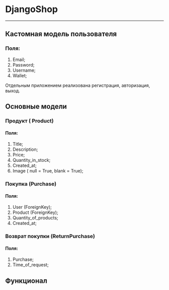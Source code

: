 # DjangoShop
____

## Кастомная модель пользователя
### Поля:
1) Email;
2) Password;
3) Username;
4) Wallet;

Отдельным приложением реализована регистрация, авторизация, выход.

## Основные модели

### Продукт ( Product)
#### Поля:
1) Title;
2) Description;
3) Price;
4) Quantity_in_stock;
5) Created_at;
6) Image ( null = True, blank = True);

### Покупка (Purchase)
#### Поля:
1) User (ForeignKey);
2) Product (ForeignKey);
3) Quantity_of_products;
4) Created_at;

### Возврат покупки (ReturnPurchase)
#### Поля:
1) Purchase;
2) Time_of_request;

## Функционал
